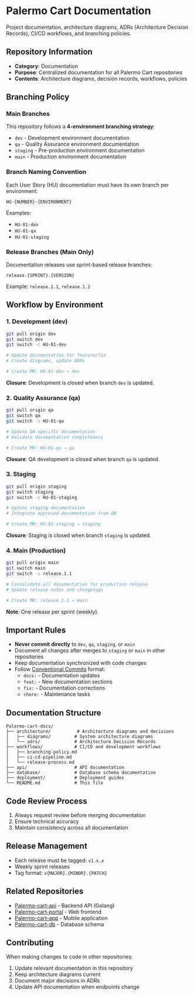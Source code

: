 # Palermo Cart Documentation

Project documentation, architecture diagrams, ADRs (Architecture Decision Records), CI/CD workflows, and branching policies.

## Repository Information

- **Category**: Documentation
- **Purpose**: Centralized documentation for all Palermo Cart repositories
- **Contents**: Architecture diagrams, decision records, workflows, policies

## Branching Policy

### Main Branches

This repository follows a **4-environment branching strategy**:

- `dev` - Development environment documentation
- `qa` - Quality Assurance environment documentation
- `staging` - Pre-production environment documentation
- `main` - Production environment documentation

### Branch Naming Convention

Each User Story (HU) documentation must have its own branch per environment:

```
HU-{NUMBER}-{ENVIRONMENT}
```

Examples:
- `HU-01-dev`
- `HU-01-qa`
- `HU-01-staging`

### Release Branches (Main Only)

Documentation releases use sprint-based release branches:

```
release.{SPRINT}.{VERSION}
```

Example: `release.1.1`, `release.1.2`

## Workflow by Environment

### 1. Development (dev)

```bash
git pull origin dev
git switch dev
git switch -c HU-01-dev

# Update documentation for feature/fix
# Create diagrams, update ADRs

# Create MR: HU-01-dev → dev
```

**Closure**: Development is closed when branch `dev` is updated.

### 2. Quality Assurance (qa)

```bash
git pull origin qa
git switch qa
git switch -c HU-01-qa

# Update QA-specific documentation
# Validate documentation completeness

# Create MR: HU-01-qa → qa
```

**Closure**: QA development is closed when branch `qa` is updated.

### 3. Staging

```bash
git pull origin staging
git switch staging
git switch -c HU-01-staging

# Update staging documentation
# Integrate approved documentation from QA

# Create MR: HU-01-staging → staging
```

**Closure**: Staging is closed when branch `staging` is updated.

### 4. Main (Production)

```bash
git pull origin main
git switch main
git switch -c release.1.1

# Consolidate all documentation for production release
# Update release notes and changelogs

# Create MR: release.1.1 → main
```

**Note**: One release per sprint (weekly).

## Important Rules

- **Never commit directly** to `dev`, `qa`, `staging`, or `main`
- Document all changes after merges to `staging` or `main` in other repositories
- Keep documentation synchronized with code changes
- Follow [Conventional Commits](https://www.conventionalcommits.org/) format:
  - `docs:` - Documentation updates
  - `feat:` - New documentation sections
  - `fix:` - Documentation corrections
  - `chore:` - Maintenance tasks

## Documentation Structure

```
Palermo-cart-docs/
├── architecture/          # Architecture diagrams and decisions
│   ├── diagrams/         # System architecture diagrams
│   └── adrs/             # Architecture Decision Records
├── workflows/            # CI/CD and development workflows
│   ├── branching-policy.md
│   ├── ci-cd-pipeline.md
│   └── release-process.md
├── api/                  # API documentation
├── database/             # Database schema documentation
├── deployment/           # Deployment guides
└── README.md             # This file
```

## Code Review Process

1. Always request review before merging documentation
2. Ensure technical accuracy
3. Maintain consistency across all documentation

## Release Management

- Each release must be tagged: `v1.x.x`
- Weekly sprint releases
- Tag format: `v{MAJOR}.{MINOR}.{PATCH}`

## Related Repositories

- [Palermo-cart-api](../Palermo-cart-api) - Backend API (Golang)
- [Palermo-cart-portal](../Palermo-cart-portal) - Web frontend
- [Palermo-cart-app](../Palermo-cart-app) - Mobile application
- [Palermo-cart-db](../Palermo-cart-db) - Database schema

## Contributing

When making changes to code in other repositories:

1. Update relevant documentation in this repository
2. Keep architecture diagrams current
3. Document major decisions in ADRs
4. Update API documentation when endpoints change
